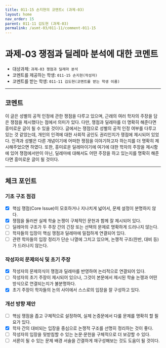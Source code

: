 ```yaml
---
title: 011-15 손지현의 코멘트c (과제-03) 
layout: home
nav_order: 15
parent: 011-11 김도현 (과제-03)
permalink: /asmt-03/011-11/comment-011-15
---
```


# 과제-03 쟁점과 딜레마 분석에 대한 코멘트

- 대상과제: `과제-03 쟁점과 딜레마 분석`
- 코멘트를 제공하는 학생: `011-15 손지현(작성자)` 
- 코멘트를 받는 학생: `011-11 김도현(코멘트를 받는 학생 이름)` 

---

## 코멘트

이 글은 성별의 공적 인정에 관한 쟁점을 다루고 있으며, 근래의 여러 학자의 주장을 담은 쟁점을 제시했다는 점에서 의미가 있다. 다만, 쟁점과 딜레마를 더 명확히 해준다면 흥미로운 글이 될 수 있을 것이다. 글에서는 쟁점으로 성별의 공적 인정 여부를 다루고 있는 것 같았는데, 개인의 인격에 대한 사회적 공인도 권리인지가 쟁점에 제시되어 있었다. 인격과 성별은 다른 개념이기에 어떠한 쟁점을 이야기하고자 하는지를 더 명확히 제시해주었으면 하였다. 또한, 흥미로운 딜레마이기에 여기에 대한 학자의 주장을 제시함에 있어 쟁점에서만이 아닌, 딜레마에 대해서도 어떤 주장을 하고 있는지를 명확히 해준다면 흥미로운 글이 될 것이다.

---

## 체크 포인트

### **기초 구조 점검**
- [x] 핵심 쟁점(Core Issue)이 모호하거나 지나치게 넓어서, 문제 설정이 분명하지 않다.
- [x] 쟁점을 둘러싼 실제 학술 논쟁이 구체적인 문헌과 함께 잘 제시되어 있다.
- [ ] 딜레마의 구조가 두 주장 간의 긴장 또는 선택의 문제로 명확하게 드러나지 않는다.
- [ ] 학자들의 입장이 핵심 쟁점과 딜레마에 밀접하게 연결되어 있다.
- [ ] 관련 학자들의 입장 정리가 단순 나열에 그치고 있으며, 논쟁적 구조(찬반, 대비 등)가 드러나지 않는다.

### **작성자의 문제의식 및 초기 주장**
- [x] 작성자의 문제의식이 쟁점과 딜레마를 반영하여 논리적으로 연결되어 있다.
- [ ] 작성자의 초기 주장이 제시되어 있으나, 그것이 본문에서 제시된 학술 논쟁과 어떤 방식으로 연결되는지가 불분명하다.
- [x] 초기 주장이 학자들의 논의 사이에서 스스로의 입장을 잘 구성하고 있다.

### **개선 방향 제안**
- [ ] 핵심 쟁점을 좁고 구체적으로 설정하여, 실제 논증문에서 다룰 문제를 명확히 할 필요가 있다.
- [x] 학자 간의 대비되는 입장을 중심으로 논쟁적 구조를 선명히 정리하는 것이 좋다.
- [ ] 작성자의 입장을 뒷받침할 수 있는 논문·문헌을 구체적으로 더 보강할 수 있다.
- [ ] 서론이 될 수 있는 문제 배경 서술을 간결하게 재구성해보는 것도 도움이 될 것이다.
